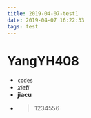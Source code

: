 ```yaml
---
title: 2019-04-07-test1
date: 2019-04-07 16:22:33
tags: test
---
```


# YangYH408

+ `codes`
+ *xieti*
+ **jiacu**
+ >1234556
